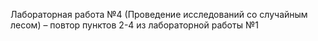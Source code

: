 Лабораторная работа №4 (Проведение исследований со случайным лесом) – повтор пунктов 2-4 из лабораторной работы №1
